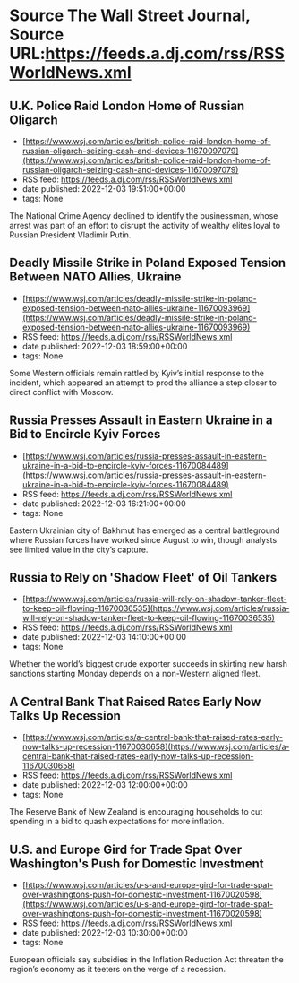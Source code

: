 # Source The Wall Street Journal, Source URL:https://feeds.a.dj.com/rss/RSSWorldNews.xml

## U.K. Police Raid London Home of Russian Oligarch
 - [https://www.wsj.com/articles/british-police-raid-london-home-of-russian-oligarch-seizing-cash-and-devices-11670097079](https://www.wsj.com/articles/british-police-raid-london-home-of-russian-oligarch-seizing-cash-and-devices-11670097079)
 - RSS feed: https://feeds.a.dj.com/rss/RSSWorldNews.xml
 - date published: 2022-12-03 19:51:00+00:00
 - tags: None

The National Crime Agency declined to identify the businessman, whose arrest was part of an effort to disrupt the activity of wealthy elites loyal to Russian President Vladimir Putin.

## Deadly Missile Strike in Poland Exposed Tension Between NATO Allies, Ukraine
 - [https://www.wsj.com/articles/deadly-missile-strike-in-poland-exposed-tension-between-nato-allies-ukraine-11670093969](https://www.wsj.com/articles/deadly-missile-strike-in-poland-exposed-tension-between-nato-allies-ukraine-11670093969)
 - RSS feed: https://feeds.a.dj.com/rss/RSSWorldNews.xml
 - date published: 2022-12-03 18:59:00+00:00
 - tags: None

Some Western officials remain rattled by Kyiv’s initial response to the incident, which appeared an attempt to prod the alliance a step closer to direct conflict with Moscow.

## Russia Presses Assault in Eastern Ukraine in a Bid to Encircle Kyiv Forces
 - [https://www.wsj.com/articles/russia-presses-assault-in-eastern-ukraine-in-a-bid-to-encircle-kyiv-forces-11670084489](https://www.wsj.com/articles/russia-presses-assault-in-eastern-ukraine-in-a-bid-to-encircle-kyiv-forces-11670084489)
 - RSS feed: https://feeds.a.dj.com/rss/RSSWorldNews.xml
 - date published: 2022-12-03 16:21:00+00:00
 - tags: None

Eastern Ukrainian city of Bakhmut has emerged as a central battleground where Russian forces have worked since August to win, though analysts see limited value in the city’s capture.

## Russia to Rely on 'Shadow Fleet' of Oil Tankers
 - [https://www.wsj.com/articles/russia-will-rely-on-shadow-tanker-fleet-to-keep-oil-flowing-11670036535](https://www.wsj.com/articles/russia-will-rely-on-shadow-tanker-fleet-to-keep-oil-flowing-11670036535)
 - RSS feed: https://feeds.a.dj.com/rss/RSSWorldNews.xml
 - date published: 2022-12-03 14:10:00+00:00
 - tags: None

Whether the world’s biggest crude exporter succeeds in skirting new harsh sanctions starting Monday depends on a non-Western aligned fleet.

## A Central Bank That Raised Rates Early Now Talks Up Recession
 - [https://www.wsj.com/articles/a-central-bank-that-raised-rates-early-now-talks-up-recession-11670030658](https://www.wsj.com/articles/a-central-bank-that-raised-rates-early-now-talks-up-recession-11670030658)
 - RSS feed: https://feeds.a.dj.com/rss/RSSWorldNews.xml
 - date published: 2022-12-03 12:00:00+00:00
 - tags: None

The Reserve Bank of New Zealand is encouraging households to cut spending in a bid to quash expectations for more inflation.

## U.S. and Europe Gird for Trade Spat Over Washington's Push for Domestic Investment
 - [https://www.wsj.com/articles/u-s-and-europe-gird-for-trade-spat-over-washingtons-push-for-domestic-investment-11670020598](https://www.wsj.com/articles/u-s-and-europe-gird-for-trade-spat-over-washingtons-push-for-domestic-investment-11670020598)
 - RSS feed: https://feeds.a.dj.com/rss/RSSWorldNews.xml
 - date published: 2022-12-03 10:30:00+00:00
 - tags: None

European officials say subsidies in the Inflation Reduction Act threaten the region’s economy as it teeters on the verge of a recession.

